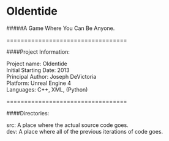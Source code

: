 # Oldentide

#####A Game Where You Can Be Anyone.

==================================

####Project Information:

Project name: Oldentide<br>
Initial Starting Date: 2013<br>
Principal Author: Joseph DeVictoria<br>
Platform: Unreal Engine 4<br>
Languages: C++, XML, (Python)<br>

==================================

####Directories:

src: A place where the actual source code goes.<br>
dev: A place where all of the previous iterations of code goes.<br>
